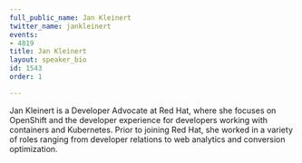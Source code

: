 ```yaml
---
full_public_name: Jan Kleinert
twitter_name: jankleinert
events:
- 4819
title: Jan Kleinert
layout: speaker_bio
id: 1543
order: 1

---
```

Jan Kleinert is a Developer Advocate at Red Hat, where she focuses on OpenShift and the developer experience for developers working with containers and Kubernetes. Prior to joining Red Hat, she worked in a variety of roles ranging from developer relations to web analytics and conversion optimization. 
